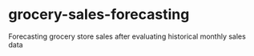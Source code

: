 # grocery-sales-forecasting
Forecasting grocery store sales after evaluating historical monthly sales data
